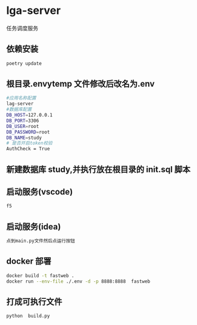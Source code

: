 # lga-server

任务调度服务

## 依赖安装

```bash
poetry update
```

## 根目录.envytemp 文件修改后改名为.env

```bash
#应用名称配置
lag-server
#数据库配置
DB_HOST=127.0.0.1
DB_PORT=3306
DB_USER=root
DB_PASSWORD=root
DB_NAME=study
# 是否开启token校验
AuthCheck = True
```

## 新建数据库 study,并执行放在根目录的 init.sql 脚本

## 启动服务(vscode)

```bash
f5
```

## 启动服务(idea)

```bash
点到main.py文件然后点运行按钮
```

## docker 部署

```bash
docker build -t fastweb .
docker run --env-file ./.env -d -p 8888:8888  fastweb
```

## 打成可执行文件

```bash
python  build.py
```
